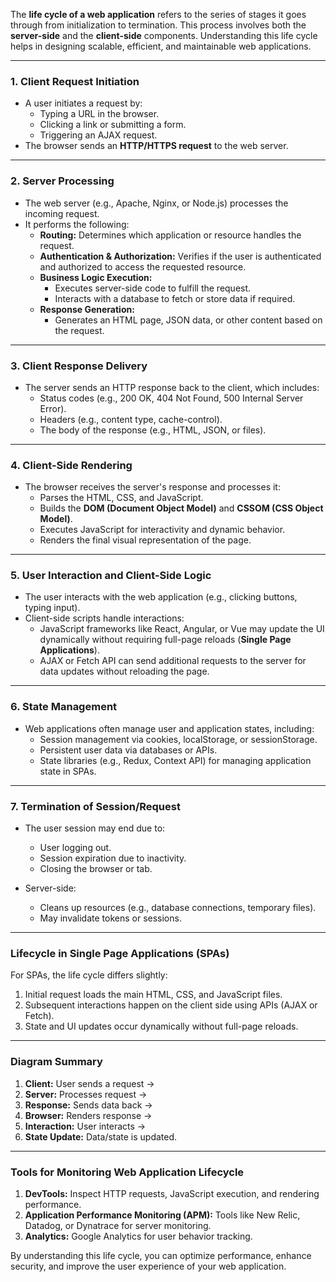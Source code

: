 The **life cycle of a web application** refers to the series of stages it goes through from initialization to termination. This process involves both the **server-side** and the **client-side** components. Understanding this life cycle helps in designing scalable, efficient, and maintainable web applications.

---

### **1. Client Request Initiation**
- A user initiates a request by:
  - Typing a URL in the browser.
  - Clicking a link or submitting a form.
  - Triggering an AJAX request.
- The browser sends an **HTTP/HTTPS request** to the web server.

---

### **2. Server Processing**
- The web server (e.g., Apache, Nginx, or Node.js) processes the incoming request.
- It performs the following:
  - **Routing:** Determines which application or resource handles the request.
  - **Authentication & Authorization:** Verifies if the user is authenticated and authorized to access the requested resource.
  - **Business Logic Execution:**
    - Executes server-side code to fulfill the request.
    - Interacts with a database to fetch or store data if required.
  - **Response Generation:**
    - Generates an HTML page, JSON data, or other content based on the request.

---

### **3. Client Response Delivery**
- The server sends an HTTP response back to the client, which includes:
  - Status codes (e.g., 200 OK, 404 Not Found, 500 Internal Server Error).
  - Headers (e.g., content type, cache-control).
  - The body of the response (e.g., HTML, JSON, or files).

---

### **4. Client-Side Rendering**
- The browser receives the server's response and processes it:
  - Parses the HTML, CSS, and JavaScript.
  - Builds the **DOM (Document Object Model)** and **CSSOM (CSS Object Model)**.
  - Executes JavaScript for interactivity and dynamic behavior.
  - Renders the final visual representation of the page.

---

### **5. User Interaction and Client-Side Logic**
- The user interacts with the web application (e.g., clicking buttons, typing input).
- Client-side scripts handle interactions:
  - JavaScript frameworks like React, Angular, or Vue may update the UI dynamically without requiring full-page reloads (**Single Page Applications**).
  - AJAX or Fetch API can send additional requests to the server for data updates without reloading the page.

---

### **6. State Management**
- Web applications often manage user and application states, including:
  - Session management via cookies, localStorage, or sessionStorage.
  - Persistent user data via databases or APIs.
  - State libraries (e.g., Redux, Context API) for managing application state in SPAs.

---

### **7. Termination of Session/Request**
- The user session may end due to:
  - User logging out.
  - Session expiration due to inactivity.
  - Closing the browser or tab.

- Server-side:
  - Cleans up resources (e.g., database connections, temporary files).
  - May invalidate tokens or sessions.

---

### **Lifecycle in Single Page Applications (SPAs)**
For SPAs, the life cycle differs slightly:
1. Initial request loads the main HTML, CSS, and JavaScript files.
2. Subsequent interactions happen on the client side using APIs (AJAX or Fetch).
3. State and UI updates occur dynamically without full-page reloads.

---

### **Diagram Summary**

1. **Client:** User sends a request → 
2. **Server:** Processes request → 
3. **Response:** Sends data back → 
4. **Browser:** Renders response → 
5. **Interaction:** User interacts → 
6. **State Update:** Data/state is updated.

---

### **Tools for Monitoring Web Application Lifecycle**
1. **DevTools:** Inspect HTTP requests, JavaScript execution, and rendering performance.
2. **Application Performance Monitoring (APM):** Tools like New Relic, Datadog, or Dynatrace for server monitoring.
3. **Analytics:** Google Analytics for user behavior tracking.

By understanding this life cycle, you can optimize performance, enhance security, and improve the user experience of your web application.
